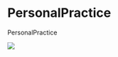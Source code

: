 # PersonalPractice
PersonalPractice

[![](https://jitpack.io/v/CodingLan/PersonalPractice.svg)](https://jitpack.io/#CodingLan/PersonalPractice)
